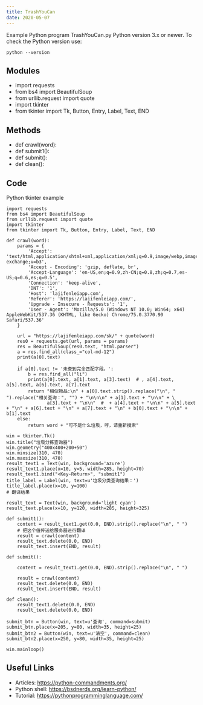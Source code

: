 ```yaml
---
title: TrashYouCan
date: 2020-05-07
---
```

Example Python program TrashYouCan.py
Python version 3.x or newer.
To check the Python version use:

    python --version

## Modules

* import requests
* from bs4 import BeautifulSoup
* from urllib.request import quote
* import tkinter
* from tkinter import Tk, Button, Entry, Label, Text, END

## Methods

* def crawl(word):
* def submit1():
* def submit():
* def clean():

## Code

Python tkinter example

    import requests
    from bs4 import BeautifulSoup
    from urllib.request import quote
    import tkinter
    from tkinter import Tk, Button, Entry, Label, Text, END
    
    def crawl(word):
        params = {
            'Accept': 'text/html,application/xhtml+xml,application/xml;q=0.9,image/webp,image/apng,*/*;q=0.8,application/signed-exchange;v=b3',
            'Accept - Encoding': 'gzip, deflate, br',
            'Accept-Language': 'en-US,en;q=0.9,zh-CN;q=0.8,zh;q=0.7,es-US;q=0.6,es;q=0.5',
            'Connection': 'keep-alive',
            'DNT': '1',
            'Host': 'lajifenleiapp.com',
            'Referer': 'https://lajifenleiapp.com/',
            'Upgrade - Insecure - Requests': '1',
            'User - Agent': 'Mozilla/5.0 (Windows NT 10.0; Win64; x64) AppleWebKit/537.36 (KHTML, like Gecko) Chrome/75.0.3770.90 Safari/537.36'
        }
    
        url = "https://lajifenleiapp.com/sk/" + quote(word)
        res0 = requests.get(url, params = params)
        res = BeautifulSoup(res0.text, "html.parser")
        a = res.find_all(class_="col-md-12")
        print(a[0].text)
    
        if a[0].text != '未查到完全匹配字段。':
            b = res.find_all("li")
            print(a[0].text, a[1].text, a[3].text)  # , a[4].text, a[5].text, a[6].text, a[7].text
            return "相似物品:\n" + a[0].text.strip().replace("\n", " ").replace("相关查询：", "") + "\n\n\n" + a[1].text + "\n\n" + \
                   a[3].text + "\n\n"  #  + a[4].text + "\n\n" + a[5].text + "\n" + a[6].text + "\n" + a[7].text + "\n" + b[0].text + "\n\n" + b[1].text
        else:
            return word + "可不是什么垃圾，哼，请重新搜索"
    
    win = tkinter.Tk()
    win.title("垃圾分拣查询器")
    win.geometry("400x400+200+50")
    win.minsize(310, 470)
    win.maxsize(310, 470)
    result_text1 = Text(win, background='azure')
    result_text1.place(x=10, y=5, width=285, height=70)
    result_text1.bind("<Key-Return>", "submit1")
    title_label = Label(win, text=u'垃圾分类查询结果：')
    title_label.place(x=10, y=100)
    # 翻译结果
    
    result_text = Text(win, background='light cyan')
    result_text.place(x=10, y=120, width=285, height=325)
    
    def submit1():
        content = result_text1.get(0.0, END).strip().replace("\n", " ")
        # 把这个值传送给服务器进行翻译
        result = crawl(content)
        result_text.delete(0.0, END)
        result_text.insert(END, result)
    
    def submit():
    
        content = result_text1.get(0.0, END).strip().replace("\n", " ")
    
        result = crawl(content)
        result_text.delete(0.0, END)
        result_text.insert(END, result)
    
    def clean():
        result_text1.delete(0.0, END)
        result_text.delete(0.0, END)
    
    submit_btn = Button(win, text=u'查询', command=submit)
    submit_btn.place(x=205, y=80, width=35, height=25)
    submit_btn2 = Button(win, text=u'清空', command=clean)
    submit_btn2.place(x=250, y=80, width=35, height=25)
    
    win.mainloop()

## Useful Links

- Articles: https://python-commandments.org/
- Python shell: https://bsdnerds.org/learn-python/
- Tutorial: https://pythonprogramminglanguage.com/
